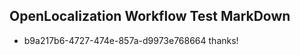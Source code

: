 ## OpenLocalization Workflow Test MarkDown
* b9a217b6-4727-474e-857a-d9973e768664 thanks!

<!--HONumber=Aug16_HO5-->


